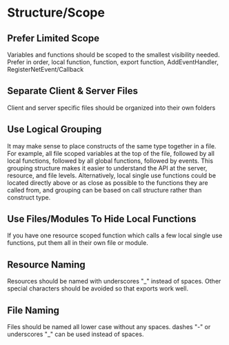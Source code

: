 # Structure/Scope

## Prefer Limited Scope
Variables and functions should be scoped to the smallest visibility needed. Prefer in order, local function, function, export function, AddEventHandler, RegisterNetEvent/Callback

## Separate Client & Server Files
Client and server specific files should be organized into their own folders

## Use Logical Grouping
It may make sense to place constructs of the same type together in a file. For example, all file scoped variables at the top of the file, followed by all local functions, followed by all global functions, followed by events. This grouping structure makes it easier to understand the API at the server, resource, and file levels. Alternatively, local single use functions could be located directly above or as close as possible to the functions they are called from, and grouping can be based on call structure rather than construct type.

## Use Files/Modules To Hide Local Functions
If you have one resource scoped function which calls a few local single use functions, put them all in their own file or module.

## Resource Naming
Resources should be named with underscores "_" instead of spaces. Other special characters should be avoided so that exports work well.

## File Naming
Files should be named all lower case without any spaces. dashes "-" or underscores "_" can be used instead of spaces.
